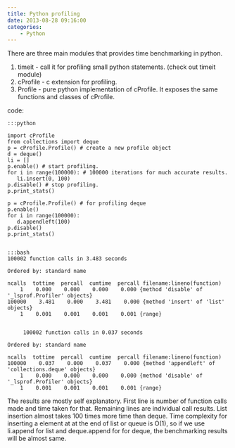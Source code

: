 ```yaml
---
title: Python profiling
date: 2013-08-28 09:16:00
categories: 
    - Python
---
```


There are three main modules that provides time benchmarking in python.
1) timeit - call it for profiling small python statements. (check out timeit module)
2) cProfile - c extension for profiling.
3) Profile - pure python implementation of cProfile. It exposes the same functions and classes of cProfile.

code:

    :::python

    import cProfile
    from collections import deque
    p = cProfile.Profile() # create a new profile object
    d = deque()
    li = []
    p.enable() # start profiling.
    for i in range(100000): # 100000 iterations for much accurate results.
       li.insert(0, 100)
    p.disable() # stop profiling.
    p.print_stats()

    p = cProfile.Profile() # for profiling deque
    p.enable()
    for i in range(100000):
       d.appendleft(100)
    p.disable()
    p.print_stats()


    :::bash
    100002 function calls in 3.483 seconds

    Ordered by: standard name

    ncalls  tottime  percall  cumtime  percall filename:lineno(function)
        1    0.000    0.000    0.000    0.000 {method 'disable' of '_lsprof.Profiler' objects}
    100000    3.481    0.000    3.481    0.000 {method 'insert' of 'list' objects}
        1    0.001    0.001    0.001    0.001 {range}


         100002 function calls in 0.037 seconds

    Ordered by: standard name

    ncalls  tottime  percall  cumtime  percall filename:lineno(function)
    100000    0.037    0.000    0.037    0.000 {method 'appendleft' of 'collections.deque' objects}
        1    0.000    0.000    0.000    0.000 {method 'disable' of '_lsprof.Profiler' objects}
        1    0.001    0.001    0.001    0.001 {range}
        

The results are mostly self explanatory. First line is number of function calls made and time taken for that. Remaining lines are individual call results. List insertion almost takes 100 times more time than deque.
Time complexity for inserting a element at at the end of list or queue is O(1), so if we use li.append for list and deque.append for for deque, the benchmarking results will be almost same.
